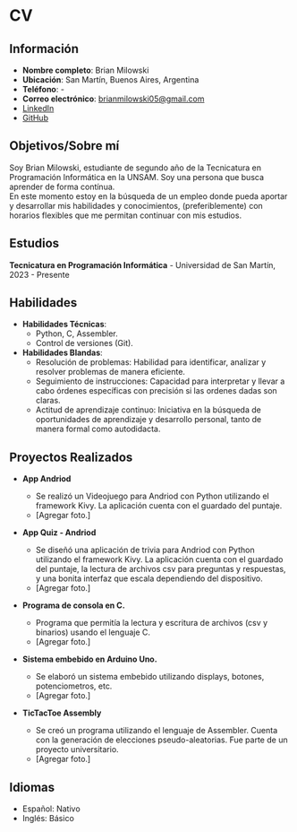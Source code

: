 # CV

## Información

- **Nombre completo**: Brian Milowski
- **Ubicación**: San Martín, Buenos Aires, Argentina
- **Teléfono**: -
- **Correo electrónico**: brianmilowski05@gmail.com
- [LinkedIn](https://www.linkedin.com/in/brian-milowski)
- [GitHub](https://github.com/brianm05)

## Objetivos/Sobre mí

Soy Brian Milowski, estudiante de segundo año de la Tecnicatura en Programación Informática en la UNSAM. Soy una persona que busca aprender de forma contínua.  
En este momento estoy en la búsqueda de un empleo donde pueda aportar y desarrollar mis habilidades y conocimientos, (preferiblemente) con horarios flexibles que me permitan continuar con mis estudios.

## Estudios

**Tecnicatura en Programación Informática** - Universidad de San Martín, 2023 - Presente

## Habilidades

- **Habilidades Técnicas**:
  - Python, C, Assembler.
  - Control de versiones (Git).
- **Habilidades Blandas**:
  - Resolución de problemas: Habilidad para identificar, analizar y resolver problemas de manera eficiente.
  - Seguimiento de instrucciones: Capacidad para interpretar y llevar a cabo órdenes específicas con precisión si las ordenes dadas son claras.
  - Actitud de aprendizaje continuo: Iniciativa en la búsqueda de oportunidades de aprendizaje y desarrollo personal, tanto de manera formal como autodidacta.

## Proyectos Realizados

- **App Andriod**
  - Se realizó un Videojuego para Andriod con Python utilizando el framework Kivy. La aplicación cuenta con el guardado del puntaje.
  - [Agregar foto.]

- **App Quiz - Andriod**
  - Se diseñó una aplicación de trivia para Andriod con Python utilizando el framework Kivy. La aplicación cuenta con el guardado del puntaje, la lectura de archivos csv para preguntas y respuestas, y una bonita interfaz que escala dependiendo del dispositivo.
  - [Agregar foto.]

- **Programa de consola en C.**
  - Programa que permitía la lectura y escritura de archivos (csv y binarios) usando el lenguaje C.
  - [Agregar foto.]

- **Sistema embebido en Arduino Uno.**
  - Se elaboró un sistema embebido utilizando displays, botones, potenciometros, etc.
  - [Agregar foto.]

- **TicTacToe Assembly**
  - Se creó un programa utilizando el lenguaje de Assembler. Cuenta con la generación de elecciones pseudo-aleatorias. Fue parte de un proyecto universitario.
  - [Agregar foto.]

## Idiomas

- Español: Nativo
- Inglés: Básico